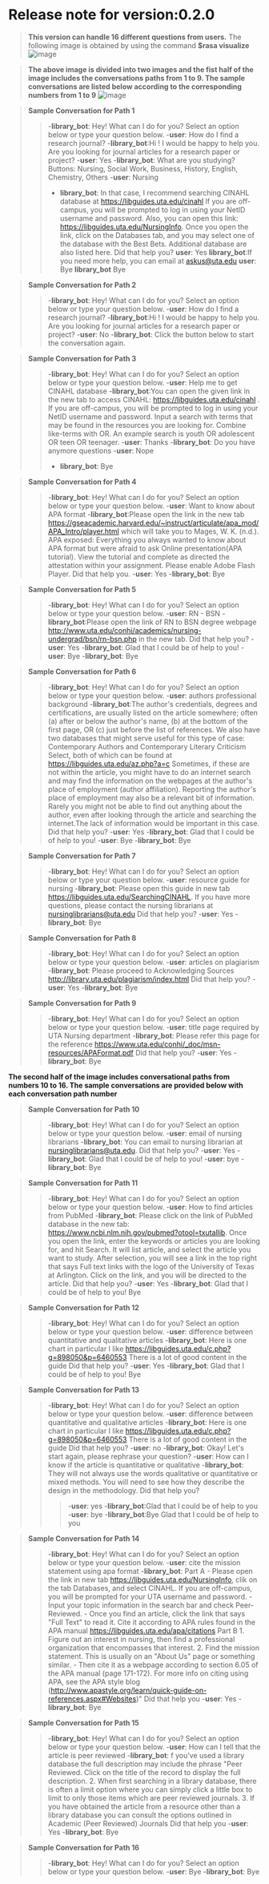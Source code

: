 # Release note for version:0.2.0

> **This version can handle 16 different questions from users.** The following image is obtained by using the command **$rasa visualize**
![image]()

> **The above image is divided into two images and the fist half of the image includes the conversations paths from 1 to 9. The sample conversations are listed below according to the corresponding numbers from 1 to 9**
![image]()

> **Sample Conversation for Path 1**
>> -**library_bot**: Hey! What can I do for you? Select an option below or type your question below.
>> -**user**: How do I find a research journal?
>> -**library_bot**:Hi ! I would be happy to help you. Are you looking for journal articles for a research paper or project?
>> -**user**: Yes
>> -**library_bot**: What are you studying? Buttons: Nursing, Social Work, Business, History, English, Chemistry, Others
>> -**user**: Nursing
>> - **library_bot**: In that case, I recommend searching CINAHL database at https://libguides.uta.edu/cinahl If you are off-campus, you will be prompted to log in    using your NetID username and password. Also, you can open this link: https://libguides.uta.edu/NursingInfo. Once you open the link, click on the Databases tab, and you may select one of the database with the Best Bets. Additional database are also listed here.
>> Did that help you?
>> **user**: Yes
>> **library_bot**:If you need more help, you can email at askus@uta.edu
>> **user**: Bye
>> **library_bot** Bye

> **Sample Conversation for Path 2**
>> -**library_bot**: Hey! What can I do for you? Select an option below or type your question below.
>> -**user**: How do I find a research journal?
>> -**library_bot**:Hi ! I would be happy to help you. Are you looking for journal articles for a research paper or project?
>> -**user**: No
>> -**library_bot**: Click the button below to start the conversation again.

> **Sample Conversation for Path 3**
>> -**library_bot**: Hey! What can I do for you? Select an option below or type your question below.
>> -**user**: Help me to get CINAHL database
>> -**library_bot**:You can open the given link in the new tab to access CINAHL: https://libguides.uta.edu/cinahl . If you are off-campus, you will be prompted to log in using your NetID username and password.
>> Input a search with terms that may be found in the resources you are looking for. Combine like-terms with OR. An example search is youth OR adolescent OR teen OR teenager.
>> -**user**: Thanks
>> -**library_bot**: Do you have anymore questions
>> -**user**: Nope
>> - **library_bot**: Bye

> **Sample Conversation for Path 4**
>> -**library_bot**: Hey! What can I do for you? Select an option below or type your question below.
>> -**user**: Want to know about APA format
>> -**library_bot**:Please open the link in the new tab https://gseacademic.harvard.edu/~instruct/articulate/apa_mod/APA_Intro/player.html which will take you to Mages, W. K. (n.d.). APA exposed: Everything you always wanted to know about APA format but were afraid to ask Online presentation(APA tutorial). View the tutorial and complete as directed the attestation within your assignment. Please enable Adobe Flash Player.
>> Did that help you.
>> -**user**: Yes
>> -**library_bot**: Bye

> **Sample Conversation for Path 5**
>> -**library_bot**: Hey! What can I do for you? Select an option below or type your question below.
>> -**user**: RN - BSN
>> -**library_bot**:Please open the link of RN to BSN degree webpage http://www.uta.edu/conhi/academics/nursing-undergrad/bsn/rn-bsn.php in the new tab.
>> Did that help you?
>> -**user**: Yes
>> -**library_bot**: Glad that I could be of help to you!
>> -**user**: Bye
>> -**library_bot**: Bye

> **Sample Conversation for Path 6**
>> -**library_bot**: Hey! What can I do for you? Select an option below or type your question below.
>> -**user**: authors professional background
>> -**library_bot**:The author's credentials, degrees and certifications, are usually listed on the article somewhere; often (a) after or below the author's name, (b) at the bottom of the first page, OR (c) just before the list of references.
>> We also have two databases that might serve useful for this type of case: Contemporary Authors and Contemporary Literary Criticism Select, both of which can be found at https://libguides.uta.edu/az.php?a=c
>> Sometimes, if these are not within the article, you might have to do an internet search and may find the information on the webpages at the author's place of employment (author affiliation). Reporting the author's place of employment may also be a relevant bit of information.
>> Rarely you might not be able to find out anything about the author, even after looking through the article and searching the internet.The lack of information would be important in this case.
>> Did that help you?
>> -**user**: Yes
>> -**library_bot**: Glad that I could be of help to you!
>> -**user**: Bye
>> -**library_bot**: Bye

> **Sample Conversation for Path 7**
>> -**library_bot**: Hey! What can I do for you? Select an option below or type your question below.
>> -**user**: resource guide for nursing
>> -**library_bot**: Please open this guide in new tab https://libguides.uta.edu/SearchingCINAHL. If you have more questions, please contact the nursing librarians at nursinglibrarians@uta.edu
>> Did that help you?
>> -**user**: Yes
>> -**library_bot**: Bye

> **Sample Conversation for Path 8**
>> -**library_bot**: Hey! What can I do for you? Select an option below or type your question below.
>> -**user**: articles on plagiarism
>> -**library_bot**: Please proceed to Acknowledging Sources http://library.uta.edu/plagiarism/index.html
>> Did that help you?
>> -**user**: Yes
>> -**library_bot**: Bye

> **Sample Conversation for Path 9**
>> -**library_bot**: Hey! What can I do for you? Select an option below or type your question below.
>> -**user**: title page required by UTA Nursing department
>> -**library_bot**: Please refer this page for the reference https://www.uta.edu/conhi/_doc/msn-resources/APAFormat.pdf
>> Did that help you?
>> -**user**: Yes
>> -**library_bot**: Bye

**The second half of the image includes conversational paths from numbers 10 to 16. The sample conversations are provided below with each conversation path number**

> **Sample Conversation for Path 10**
>> -**library_bot**: Hey! What can I do for you? Select an option below or type your question below.
>> -**user**: email of nursing librarians
>> -**library_bot**: You can email to nursing librarian at nursinglibrarians@uta.edu.
>> Did that help you?
>> -**user**: Yes
>> -**library_bot**: Glad that I could be of help to you!
>> -**user**: bye
>> -**library_bot**: Bye

> **Sample Conversation for Path 11**
>> -**library_bot**: Hey! What can I do for you? Select an option below or type your question below.
>> -**user**: How to find articles from PubMed
>> -**library_bot**: Please click on the link of PubMed database in the new tab: https://www.ncbi.nlm.nih.gov/pubmed?otool=txutallib. Once you open the link, enter the keywords or articles you are looking for, and hit Search. It will list article, and select the article you want to study. After selection, you will see a link in the top right that says Full text links with the logo of the University of Texas at Arlington. Click on the link, and you will be directed to the article.
>> Did that help you?
>> -**user**: Yes
>> -**library_bot**: Glad that I could be of help to you!
>> Bye

> **Sample Conversation for Path 12**
>> -**library_bot**: Hey! What can I do for you? Select an option below or type your question below.
>> -**user**: difference between quantitative and qualitative articles
>> -**library_bot**: Here is one chart in particular I like https://libguides.uta.edu/c.php?g=898050&p=6460553 There is a lot of good content in the guide
>> Did that help you?
>> -**user**: Yes
>> -**library_bot**: Glad that I could be of help to you!
>> Bye

> **Sample Conversation for Path 13**
>> -**library_bot**: Hey! What can I do for you? Select an option below or type your question below.
>> -**user**: difference between quantitative and qualitative articles
>> -**library_bot**: Here is one chart in particular I like https://libguides.uta.edu/c.php?g=898050&p=6460553 There is a lot of good content in the guide
>> Did that help you?
>> -**user**: no
>> -**library_bot**: Okay! Let's start again, please rephrase your question?
>> -**user**: How can I know if the article is quantitative or qualitative
>> -**library_bot**: They will not always use the words qualitative or quantitative or mixed methods. You will need to see how they describe the design in the methodology.
>> Did that help you?
>> > -**user**: yes
>> -**library_bot**:Glad that I could be of help to you
> -**user**: bye
>> -**library_bot**:Bye
>> Glad that I could be of help to you

> **Sample Conversation for Path 14**
>> -**library_bot**: Hey! What can I do for you? Select an option below or type your question below.
>> -**user**: cite the mission statement using apa format
>> -**library_bot**: Part A - Please open the link in new tab https://libguides.uta.edu/NursingInfo, clik on the tab Databases, and select CINAHL. If you are off-campus, you will be prompted for your UTA username and password. - Input your topic information in the search bar and check Peer-Reviewed. - Once you find an article, click the link that says "Full Text" to read it. Cite it according to APA rules found in the APA manual https://libguides.uta.edu/apa/citations
>> Part B 1. Figure out an interest in nursing, then find a professional organization that encompasses that interest. 2. Find the mission statement. This is usually on an "About Us" page or something similar. - Then cite it as a webpage according to section 6.05 of the APA manual (page 171-172). For more info on citing using APA, see the APA style blog (http://www.apastyle.org/learn/quick-guide-on-references.aspx#Websites)"
>> Did that help you
>> -**user**: Yes
>> -**library_bot**: Bye

> **Sample Conversation for Path 15**
>> -**library_bot**: Hey! What can I do for you? Select an option below or type your question below.
>> -**user**: How can I tell that the article is peer reviewed
>> -**library_bot**: f you’ve used a library database the full description may include the phrase "Peer Reviewed. Click on the title of the record to display the full description. 2. When first searching in a library database, there is often a limit option where you can simply click a little box to limit to only those items which are peer reviewed journals. 3. If you have obtained the article from a resource other than a library database you can consult the options outlined in Academic (Peer Reviewed) Journals
>> Did that help you
>> -**user**: Yes
>> -**library_bot**: Bye

> **Sample Conversation for Path 16**
>> -**library_bot**: Hey! What can I do for you? Select an option below or type your question below.
>> -**user**: Bye
>> -**library_bot**: Bye
